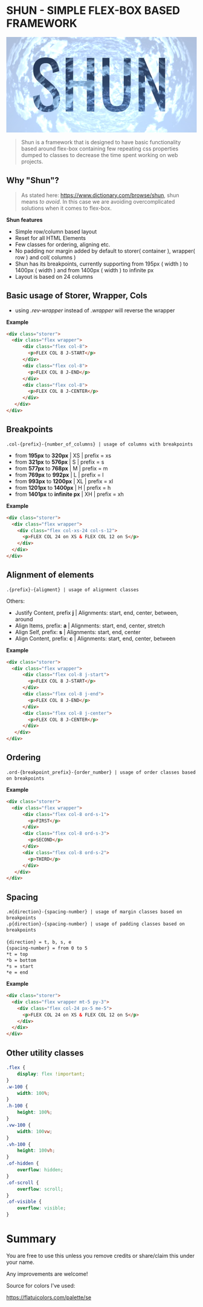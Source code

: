 # SHUN - SIMPLE FLEX-BOX BASED FRAMEWORK
![Shun](https://github.com/yadibolt/shun/blob/main/Shun.png)
> Shun is a framework that is designed to have basic functionality
> based around flex-box containing few repeating css properties dumped to classes
> to decrease the time spent working on web projects.

## Why "Shun"?
> As stated here: https://www.dictionary.com/browse/shun, shun means *to avoid*.
> In this case we are avoiding overcomplicated solutions when it comes to flex-box.

**Shun features**
- Simple row/column based layout
- Reset for all HTML Elements
- Few classes for ordering, aligning etc.
- No padding nor margin added by default to storer( container ), wrapper( row ) and col( columns )
- Shun has its breakpoints, currently supporting from 195px ( width ) to 1400px ( width ) and from 1400px ( width ) to infinite px
- Layout is based on 24 columns


## Basic usage of Storer, Wrapper, Cols
- using *.rev-wrapper* instead of *.wrapper* will reverse the wrapper

**Example**
```html
<div class="storer">
  <div class="flex wrapper">
      <div class="flex col-8">
        <p>FLEX COL 8 J-START</p>
      </div>
      <div class="flex col-8">
        <p>FLEX COL 8 J-END</p>
      </div>
      <div class="flex col-8">
        <p>FLEX COL 8 J-CENTER</p>
      </div>
   </div>
</div>
```

## Breakpoints
```
.col-{prefix}-{number_of_columns} | usage of columns with breakpoints
```
- from **195px** to **320px** | XS | prefix = xs
- from **321px** to **576px** | S | prefix = s
- from **577px** to **768px** | M | prefix = m
- from **769px** to **992px** | L | prefix = l
- from **993px** to **1200px** | XL | prefix = xl
- from **1201px** to **1400px** | H | prefix = h
- from **1401px** to **infinite px** | XH | prefix = xh

**Example**
```html
<div class="storer">
  <div class="flex wrapper">
    <div class="flex col-xs-24 col-s-12">
      <p>FLEX COL 24 on XS & FLEX COL 12 on S</p>
    </div>
  </div>
</div>
```

## Alignment of elements
```
.{prefix}-{aligment} | usage of alignment classes
```
Others:
- Justify Content, prefix **j** | Alignments: start, end, center, between, around
- Align Items, prefix: **a** | Alignments: start, end, center, stretch
- Align Self, prefix: **s** | Alignments: start, end, center
- Align Content, prefix: **c** | Alignments: start, end, center, between

**Example**
```html
<div class="storer">
  <div class="flex wrapper">
      <div class="flex col-8 j-start">
        <p>FLEX COL 8 J-START</p>
      </div>
      <div class="flex col-8 j-end">
        <p>FLEX COL 8 J-END</p>
      </div>
      <div class="flex col-8 j-center">
        <p>FLEX COL 8 J-CENTER</p>
      </div>
   </div>
</div>
```

## Ordering
```
.ord-{breakpoint_prefix}-{order_number} | usage of order classes based on breakpoints
```
**Example**
```html
<div class="storer">
  <div class="flex wrapper">
      <div class="flex col-8 ord-s-1">
        <p>FIRST</p>
      </div>
      <div class="flex col-8 ord-s-3">
        <p>SECOND</p>
      </div>
      <div class="flex col-8 ord-s-2">
        <p>THIRD</p>
      </div>
   </div>
</div>
```

## Spacing
```
.m{direction}-{spacing-number} | usage of margin classes based on breakpoints
.p{direction}-{spacing-number} | usage of padding classes based on breakpoints

{direction} = t, b, s, e
{spacing-number} = from 0 to 5
*t = top
*b = bottom
*s = start
*e = end
```
**Example**
```html
<div class="storer">
  <div class="flex wrapper mt-5 py-3">
    <div class="flex col-24 px-5 me-5">
      <p>FLEX COL 24 on XS & FLEX COL 12 on S</p>
    </div>
  </div>
</div>
```

## Other utility classes
```scss
.flex {
    display: flex !important;
}
.w-100 {
    width: 100%;
}
.h-100 {
    height: 100%;
}
.vw-100 {
    width: 100vw;
}
.vh-100 {
    height: 100vh;
}
.of-hidden {
    overflow: hidden;
}
.of-scroll {
    overflow: scroll;
}
.of-visible {
    overflow: visible;
}
```
# Summary
You are free to use this unless you remove credits or share/claim this under your name.

Any improvements are welcome!

Source for colors I've used:

https://flatuicolors.com/palette/se
